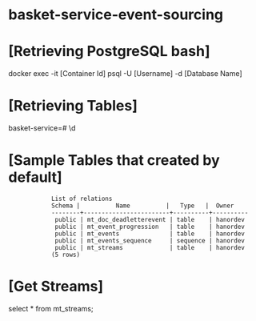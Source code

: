 # basket-service-event-sourcing

# [Retrieving PostgreSQL bash]
docker exec -it [Container Id] psql -U [Username] -d [Database Name]

# [Retrieving Tables]
basket-service=# \d
# [Sample Tables that created by default]
                List of relations
                Schema |          Name          |   Type   |  Owner
                --------+------------------------+----------+----------
                 public | mt_doc_deadletterevent | table    | hanordev
                 public | mt_event_progression   | table    | hanordev
                 public | mt_events              | table    | hanordev
                 public | mt_events_sequence     | sequence | hanordev
                 public | mt_streams             | table    | hanordev
                (5 rows)
                

# [Get Streams]
select * from mt_streams;

